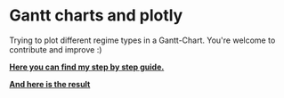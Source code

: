 # Gantt charts and plotly
Trying to plot different regime types in a Gantt-Chart. You're welcome to contribute and improve :)

**[Here you can find my step by step guide.](https://hannesdomeier.com/posts/2018_plotly/)**

**[And here is the result](https://www.hannesdomeier.com/wordpress/wp-content/uploads/2018/08/regimes.html)**
